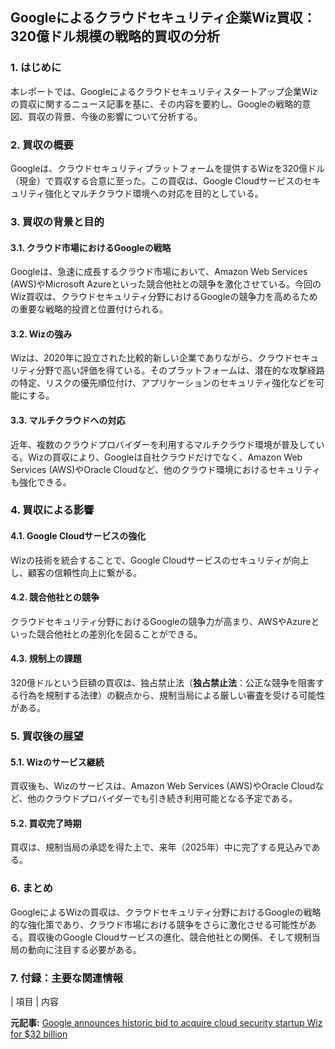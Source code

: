 ## Googleによるクラウドセキュリティ企業Wiz買収：320億ドル規模の戦略的買収の分析

### 1. はじめに

本レポートでは、Googleによるクラウドセキュリティスタートアップ企業Wizの買収に関するニュース記事を基に、その内容を要約し、Googleの戦略的意図、買収の背景、今後の影響について分析する。

### 2. 買収の概要

Googleは、クラウドセキュリティプラットフォームを提供するWizを320億ドル（現金）で買収する合意に至った。この買収は、Google Cloudサービスのセキュリティ強化とマルチクラウド環境への対応を目的としている。

### 3. 買収の背景と目的

#### 3.1. クラウド市場におけるGoogleの戦略

Googleは、急速に成長するクラウド市場において、Amazon Web Services (AWS)やMicrosoft Azureといった競合他社との競争を激化させている。今回のWiz買収は、クラウドセキュリティ分野におけるGoogleの競争力を高めるための重要な戦略的投資と位置付けられる。

#### 3.2. Wizの強み

Wizは、2020年に設立された比較的新しい企業でありながら、クラウドセキュリティ分野で高い評価を得ている。そのプラットフォームは、潜在的な攻撃経路の特定、リスクの優先順位付け、アプリケーションのセキュリティ強化などを可能にする。

#### 3.3. マルチクラウドへの対応

近年、複数のクラウドプロバイダーを利用するマルチクラウド環境が普及している。Wizの買収により、Googleは自社クラウドだけでなく、Amazon Web Services (AWS)やOracle Cloudなど、他のクラウド環境におけるセキュリティも強化できる。

### 4. 買収による影響

#### 4.1. Google Cloudサービスの強化

Wizの技術を統合することで、Google Cloudサービスのセキュリティが向上し、顧客の信頼性向上に繋がる。

#### 4.2. 競合他社との競争

クラウドセキュリティ分野におけるGoogleの競争力が高まり、AWSやAzureといった競合他社との差別化を図ることができる。

#### 4.3. 規制上の課題

320億ドルという巨額の買収は、独占禁止法（**独占禁止法**：公正な競争を阻害する行為を規制する法律）の観点から、規制当局による厳しい審査を受ける可能性がある。

### 5. 買収後の展望

#### 5.1. Wizのサービス継続

買収後も、Wizのサービスは、Amazon Web Services (AWS)やOracle Cloudなど、他のクラウドプロバイダーでも引き続き利用可能となる予定である。

#### 5.2. 買収完了時期

買収は、規制当局の承認を得た上で、来年（2025年）中に完了する見込みである。

### 6. まとめ

GoogleによるWizの買収は、クラウドセキュリティ分野におけるGoogleの戦略的な強化策であり、クラウド市場における競争をさらに激化させる可能性がある。買収後のGoogle Cloudサービスの進化、競合他社との関係、そして規制当局の動向に注目する必要がある。

### 7. 付録：主要な関連情報

| 項目 | 内容 

**元記事:** [Google announces historic bid to acquire cloud security startup Wiz for $32 billion](https://www.androidpolice.com/google-acquires-wiz/)
